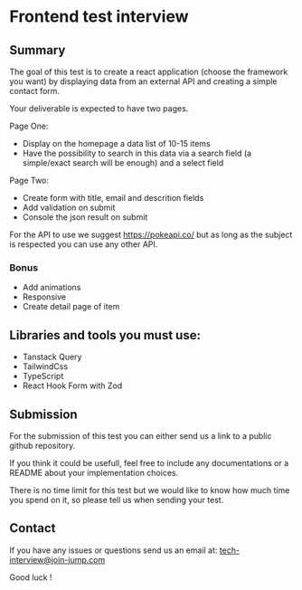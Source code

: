 # Frontend test interview

## Summary

The goal of this test is to create a react application (choose the framework you want) by displaying data from an external API and creating a simple contact form.

Your deliverable is expected to have two pages.

Page One:
- Display on the homepage a data list of 10-15 items
- Have the possibility to search in this data via a search field (a simple/exact search will be enough) and a select field

Page Two:
- Create form with title, email and descrition fields
- Add validation on submit
- Console the json result on submit

For the API to use we suggest https://pokeapi.co/ but as long as the subject is respected you can use any other API.

### Bonus

- Add animations
- Responsive
- Create detail page of item

## Libraries and tools you must use:

- Tanstack Query
- TailwindCss
- TypeScript
- React Hook Form with Zod

## Submission

For the submission of this test you can either send us a link to a public github repository.

If you think it could be usefull, feel free to include any documentations or a README about your implementation choices.

There is no time limit for this test but we would like to know how much time you spend on it, so please tell us when sending your test.

## Contact

If you have any issues or questions send us an email at: tech-interview@join-jump.com

Good luck !
